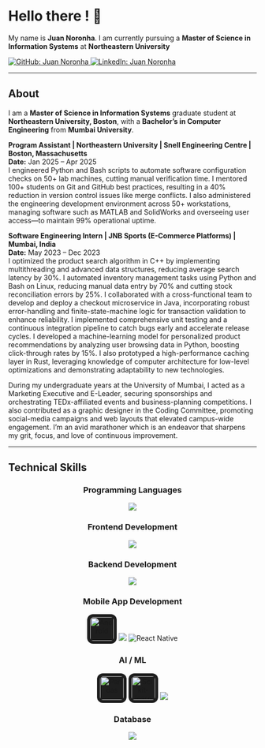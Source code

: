 <h1 align="left">Hello there ! 👋 </h1>

<p align="left">
My name is <b>Juan Noronha</b>. I am currently pursuing a <b>Master of Science in Information Systems</b> at <b>Northeastern University</b>
</p>

<p align="left">
  <a href="https://github.com/juannoronhajnb">
    <img src="https://img.shields.io/badge/GitHub-181717?style=for-the-badge&logo=github&logoColor=white" alt="GitHub: Juan Noronha" />
  </a>
  <a href="https://www.linkedin.com/in/juannoronhajnb/">
    <img src="https://img.shields.io/badge/LinkedIn-0077B5?style=for-the-badge&logo=linkedin&logoColor=white" alt="LinkedIn: Juan Noronha" />
  </a>
</p>

---

<h2 align="left">About</h2>

<p align="left">
I am a <b>Master of Science in Information Systems</b> graduate student at <b>Northeastern University, Boston</b>, with a <b>Bachelor’s in Computer Engineering</b> from <b>Mumbai University</b>.
</p>

<!-- ADDED BLOCK: roles with Date on its own line (not italic) -->
<p align="left">
  <b>Program Assistant | Northeastern University | Snell Engineering Centre | Boston, Massachusetts</b><br/>
  <b>Date:</b> Jan 2025 – Apr 2025<br/>
  I engineered Python and Bash scripts to automate software configuration checks on 50+ lab machines, cutting manual verification time. I mentored 100+ students on Git and GitHub best practices, resulting in a 40% reduction in version control issues like merge conflicts. I also administered the engineering development environment across 50+ workstations, managing software such as MATLAB and SolidWorks and overseeing user access—to maintain 99% operational uptime.
</p>

<p align="left">
  <b>Software Engineering Intern | JNB Sports (E-Commerce Platforms) | Mumbai, India</b><br/>
  <b>Date:</b> May 2023 – Dec 2023<br/>
  I optimized the product search algorithm in C++ by implementing multithreading and advanced data structures, reducing average search latency by 30%. I automated inventory management tasks using Python and Bash on Linux, reducing manual data entry by 70% and cutting stock reconciliation errors by 25%. I collaborated with a cross-functional team to develop and deploy a checkout microservice in Java, incorporating robust error-handling and finite-state-machine logic for transaction validation to enhance reliability. I implemented comprehensive unit testing and a continuous integration pipeline to catch bugs early and accelerate release cycles. I developed a machine-learning model for personalized product recommendations by analyzing user browsing data in Python, boosting click-through rates by 15%. I also prototyped a high-performance caching layer in Rust, leveraging knowledge of computer architecture for low-level optimizations and demonstrating adaptability to new technologies.
</p>
<!-- /ADDED BLOCK -->

<p align="left">
During my undergraduate years at the University of Mumbai, I acted as a Marketing Executive and E-Leader, securing sponsorships and orchestrating TEDx-affiliated events and business-planning competitions. I also contributed as a graphic designer in the Coding Committee, promoting social-media campaigns and web layouts that elevated campus-wide engagement. I’m an avid marathoner which is an endeavor that sharpens my grit, focus, and love of continuous improvement.
</p>

---
<h2 align="left">Technical Skills</h2>

<!-- Programming Languages -->
<div align="center">
  <h3>Programming Languages</h3>
  <img src="https://skillicons.dev/icons?i=c,cpp,cs,java,javascript,ruby,typescript,python,php&perline=9" />
</div>

<!-- Frontend Development -->
<div align="center">
  <h3>Frontend Development</h3>
  <img src="https://skillicons.dev/icons?i=vue,react,angular,bootstrap,css,html,sass,redux,tailwind&perline=9" />
</div>

<!-- Backend Development -->
<div align="center">
  <h3>Backend Development</h3>
  <img src="https://skillicons.dev/icons?i=nodejs,kafka,graphql,rabbitmq&perline=4" />
</div>

<!-- Mobile App Development -->
<div align="center">
  <h3>Mobile App Development</h3>
  
  <!-- Android (from Devicon) -->
  <img src="https://cdn.jsdelivr.net/gh/devicons/devicon/icons/android/android-original.svg" height="48" style="background:#1e1e1e; border-radius:12px; padding:6px;" alt="Android"/>
  
  <!-- Flutter, Kotlin (from skillicons) -->
  <img src="https://skillicons.dev/icons?i=flutter,kotlin" />
  
  <!-- React Native (reuse React logo) -->
  <img src="https://skillicons.dev/icons?i=react" alt="React Native" />
</div>

<!-- AI / ML -->
<div align="center">
  <h3>AI / ML</h3>
  <img src="https://cdn.jsdelivr.net/gh/devicons/devicon/icons/pandas/pandas-original.svg" height="48" style="background:#1e1e1e; border-radius:12px; padding:6px;" alt="Pandas"/>
  <img src="https://cdn.jsdelivr.net/gh/devicons/devicon/icons/scikitlearn/scikitlearn-original.svg" height="48" style="background:#1e1e1e; border-radius:12px; padding:6px;" alt="Scikit-learn"/>
  <img src="https://skillicons.dev/icons?i=tensorflow,pytorch&perline=2" />
</div>

<!-- Database -->
<div align="center">
  <h3>Database</h3>
  <img src="https://skillicons.dev/icons?i=mongodb,mysql,postgresql,redis&perline=4" />
</div>
